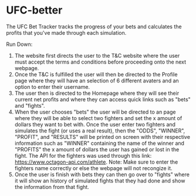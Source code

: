 # UFC-better
The UFC Bet Tracker tracks the progress of your bets and calculates the profits that you've made through each simulation.

Run Down:
1. The website first directs the user to the T&C website where the user must accept the terms and conditions before proceeding onto the next webpage.
2. Once the T&C is fulfilled the user will then be directed to the Profile page where they will have an selection of 6 different avaters and an option to enter their username.
3. The user then is directed to the Homepage where they will see their current net profits and where they can access quick links such as "bets" and "fights".
4. When the user chooses "bets" the user will be directed to an page where they will be able to select two fighters and set the x amount of dollars they want to bet with. Once the user enter two fighters and simulates the fight (or uses a real result), then the "ODDS", "WINNER", "PROFIT", and "RESULTS" will be printed on screen with their respective information such as "WINNER" containing the name of the winner and "PROFITS" the x amount of dollars the user has gained or lost in the fight. The API for the fighters was used through this link: https://www.octagon-api.com/athlete. Note: Make sure to enter the fighters name correctly or else the webpage will not recongize it.
5. Once the user is finish with bets they can then go over to "fights" where it will show an history of simulated fights that they had done and show the information from that fight. 
